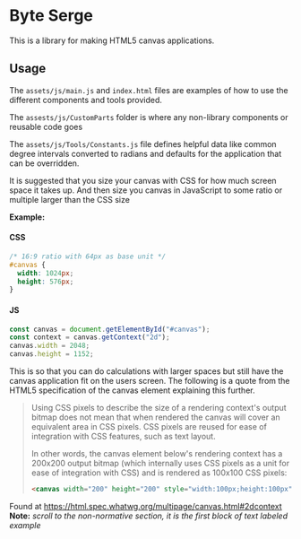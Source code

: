 # Byte Serge

This is a library for making HTML5 canvas applications.

## Usage

The `assets/js/main.js` and `index.html` files are examples of how to use the
different components and tools provided.

The `assests/js/CustomParts` folder is where any non-library components or
reusable code goes

The `assets/js/Tools/Constants.js` file defines helpful data like common
degree intervals converted to radians and defaults for the application that can
be overridden.

It is suggested that you size your canvas with CSS for how much screen
space it takes up. And then size you canvas in JavaScript to some ratio or
multiple larger than the CSS size

**Example:**

#### CSS

```css
/* 16:9 ratio with 64px as base unit */
#canvas {
  width: 1024px;
  height: 576px;
}
```

#### JS

```js
const canvas = document.getElementById("#canvas");
const context = canvas.getContext("2d");
canvas.width = 2048;
canvas.height = 1152;
```

This is so that you can do calculations with larger spaces but still have
the canvas application fit on the users screen. The following is a quote
from the HTML5 specification of the canvas element explaining this further.

> Using CSS pixels to describe the size of a rendering context's output bitmap does not mean that when rendered the canvas will cover an equivalent area
> in CSS pixels. CSS pixels are reused for ease of integration with CSS features, such as text layout.
>
> In other words, the canvas element below's rendering context has a 200x200 output bitmap (which internally uses CSS pixels as a unit for ease of
> integration with CSS) and is rendered as 100x100 CSS pixels:
>
> ```html
> <canvas width="200" height="200" style="width:100px;height:100px"></canvas>
> ```

Found at <https://html.spec.whatwg.org/multipage/canvas.html#2dcontext>
**Note:** _scroll to the non-normative section, it is the first block of text labeled example_
